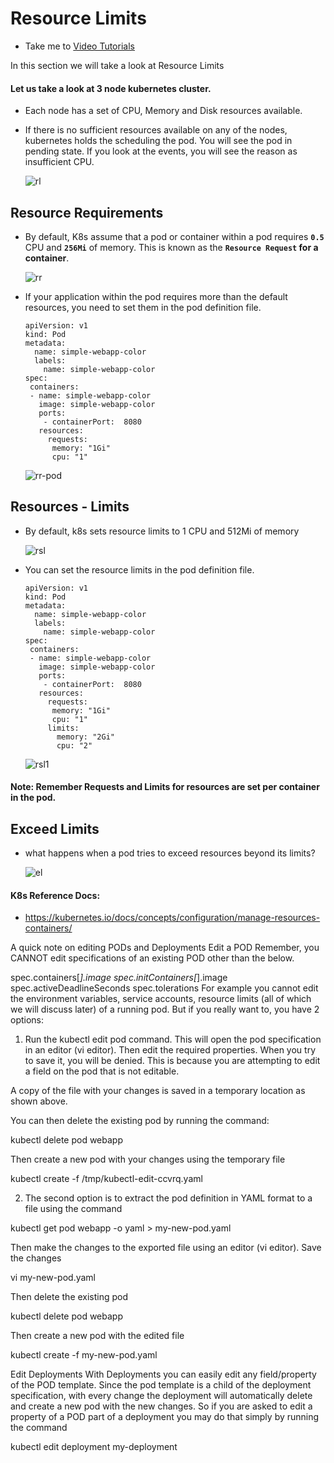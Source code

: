 # Resource Limits
  - Take me to [Video Tutorials](https://kodekloud.com/topic/resource-limits/)
  
In this section we will take a look at Resource Limits

#### Let us take a look at 3 node kubernetes cluster.
- Each node has a set of CPU, Memory and Disk resources available.
- If there is no sufficient resources available on any of the nodes, kubernetes holds the scheduling the pod. You will see the pod in pending state. If you look at the events, you will see the reason as insufficient CPU.
  
  ![rl](../../images/rl.PNG)
  
## Resource Requirements
- By default, K8s assume that a pod or container within a pod requires **`0.5`** CPU and **`256Mi`** of memory. This is known as the **`Resource Request` for a container**.
  
  ![rr](../../images/rr.PNG)
  
- If your application within the pod requires more than the default resources, you need to set them in the pod definition file.

  ```
  apiVersion: v1
  kind: Pod
  metadata:
    name: simple-webapp-color
    labels:
      name: simple-webapp-color
  spec:
   containers:
   - name: simple-webapp-color
     image: simple-webapp-color
     ports:
      - containerPort:  8080
     resources:
       requests:
        memory: "1Gi"
        cpu: "1"
  ```
  ![rr-pod](../../images/rr-pod.PNG) 
   
## Resources - Limits
- By default, k8s sets resource limits to 1 CPU and 512Mi of memory
  
  ![rsl](../../images/rsl.PNG)
  
- You can set the resource limits in the pod definition file.
  
  ```
  apiVersion: v1
  kind: Pod
  metadata:
    name: simple-webapp-color
    labels:
      name: simple-webapp-color
  spec:
   containers:
   - name: simple-webapp-color
     image: simple-webapp-color
     ports:
      - containerPort:  8080
     resources:
       requests:
        memory: "1Gi"
        cpu: "1"
       limits:
         memory: "2Gi"
         cpu: "2"
  ```
  ![rsl1](../../images/rsl1.PNG)
  
#### Note: Remember Requests and Limits for resources are set per container in the pod.
  
## Exceed Limits
- what happens when a pod tries to exceed resources beyond its limits?

   ![el](../../images/el.PNG)
   
  
#### K8s Reference Docs:
- https://kubernetes.io/docs/concepts/configuration/manage-resources-containers/
  
A quick note on editing PODs and Deployments
Edit a POD
Remember, you CANNOT edit specifications of an existing POD other than the below.

spec.containers[*].image
spec.initContainers[*].image
spec.activeDeadlineSeconds
spec.tolerations
For example you cannot edit the environment variables, service accounts, resource limits (all of which we will discuss later) of a running pod. But if you really want to, you have 2 options:

1. Run the kubectl edit pod <pod name> command.  This will open the pod specification in an editor (vi editor). Then edit the required properties. When you try to save it, you will be denied. This is because you are attempting to edit a field on the pod that is not editable.



A copy of the file with your changes is saved in a temporary location as shown above.

You can then delete the existing pod by running the command:

kubectl delete pod webapp

Then create a new pod with your changes using the temporary file

kubectl create -f /tmp/kubectl-edit-ccvrq.yaml

2. The second option is to extract the pod definition in YAML format to a file using the command

kubectl get pod webapp -o yaml > my-new-pod.yaml

Then make the changes to the exported file using an editor (vi editor). Save the changes

vi my-new-pod.yaml

Then delete the existing pod

kubectl delete pod webapp

Then create a new pod with the edited file

kubectl create -f my-new-pod.yaml

Edit Deployments
With Deployments you can easily edit any field/property of the POD template. Since the pod template is a child of the deployment specification,  with every change the deployment will automatically delete and create a new pod with the new changes. So if you are asked to edit a property of a POD part of a deployment you may do that simply by running the command

kubectl edit deployment my-deployment
  
